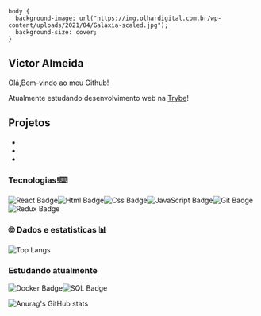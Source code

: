 
```
body {
  background-image: url("https://img.olhardigital.com.br/wp-content/uploads/2021/04/Galaxia-scaled.jpg");
  background-size: cover;
}
```

## Victor Almeida

Olá,Bem-vindo ao meu Github!

Atualmente estudando desenvolvimento web na [Trybe](http://www.betrybe.com)!

Projetos
-
-
-
-


###  Tecnologias!⌨️

![React Badge](	https://img.shields.io/badge/React-20232A?style=for-the-badge&logo=react&logoColor=61DAFB)![Html Badge](https://img.shields.io/badge/HTML5-E34F26?style=for-the-badge&logo=html5&logoColor=white)![Css Badge](https://img.shields.io/badge/CSS3-1572B6?style=for-the-badge&logo=css3&logoColor=white)![JavaScript Badge](https://img.shields.io/badge/JavaScript-323330?style=for-the-badge&logo=javascript&logoColor=F7DF1E)![Git Badge](https://img.shields.io/badge/GitHub-100000?style=for-the-badge&logo=github&logoColor=white)![Redux Badge](https://img.shields.io/badge/Redux-593D88?style=for-the-badge&logo=redux&logoColor=white)

### 🤓 Dados e estatisticas 📊

![Top Langs](https://github-readme-stats.vercel.app/api/top-langs/?username=vctalmeida)

### Estudando atualmente

![Docker Badge](https://img.shields.io/badge/Docker-2CA5E0?style=for-the-badge&logo=docker&logoColor=white)![SQL Badge](https://img.shields.io/badge/MySQL-005C84?style=for-the-badge&logo=mysql&logoColor=white)

![Anurag's GitHub stats](https://github-readme-stats.vercel.app/api?username=vctalmeida&show_icons=true&bg_color=00000000)



